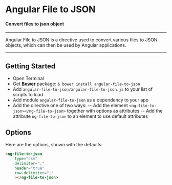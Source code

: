 # Angular File to JSON

#### Convert files to json object

---

Angular File to JSON is a directive used to convert various files to JSON objects, which can then be used by Angular
applications.

---

## Getting Started

 - Open Terminal
 - Get **[Bower](http://bower.io)** package: `$ bower install angular-file-to-json`
 - Add `angular-file-to-json/angular-file-to-json.js` to your list of scripts to load
 - Add module `angular-file-to-json` as a dependency to your app
 - Add the directive one of two ways:
 -- Add the element `<ng-file-to-json></ng-file-to-json>` together with options as attributes
 -- Add the attribute `ng-file-to-json` to an element to use default attributes

## Options

Here are the options, shown with the defaults:

>
```html
<ng-file-to-json
    type="csv"
    delimiter=","
    header="true"
    row-delimiter=";"
    ></ng-file-to-json>